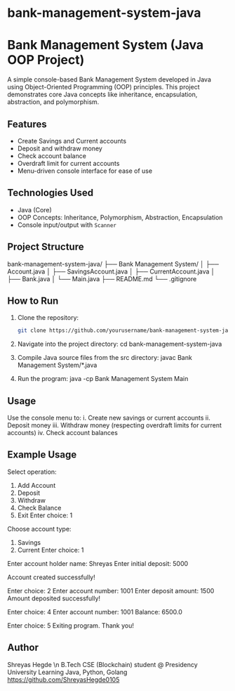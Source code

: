 # bank-management-system-java
# Bank Management System (Java OOP Project)

A simple console-based Bank Management System developed in Java using Object-Oriented Programming (OOP) principles. This project demonstrates core Java concepts like inheritance, encapsulation, abstraction, and polymorphism.

## Features

- Create Savings and Current accounts
- Deposit and withdraw money
- Check account balance
- Overdraft limit for current accounts
- Menu-driven console interface for ease of use

## Technologies Used

- Java (Core)
- OOP Concepts: Inheritance, Polymorphism, Abstraction, Encapsulation
- Console input/output with `Scanner`

## Project Structure
bank-management-system-java/
├── Bank Management System/
│   ├── Account.java
│   ├── SavingsAccount.java
│   ├── CurrentAccount.java
│   ├── Bank.java
│   └── Main.java
├── README.md
└── .gitignore


## How to Run

1. Clone the repository:
   ```bash
   git clone https://github.com/yourusername/bank-management-system-java.git

2. Navigate into the project directory:
   cd bank-management-system-java
   
3. Compile Java source files from the src directory:
   javac Bank Management System/*.java

4. Run the program:
   java -cp Bank Management System Main

## Usage 
Use the console menu to:
 i.   Create new savings or current accounts
 ii.  Deposit money
 iii. Withdraw money (respecting overdraft limits for current accounts)
 iv.  Check account balances

## Example Usage
Select operation:
1. Add Account
2. Deposit
3. Withdraw
4. Check Balance
5. Exit
Enter choice: 1

Choose account type:
1. Savings
2. Current
Enter choice: 1

Enter account holder name: Shreyas
Enter initial deposit: 5000

Account created successfully!

Enter choice: 2
Enter account number: 1001
Enter deposit amount: 1500
Amount deposited successfully!

Enter choice: 4
Enter account number: 1001
Balance: 6500.0

Enter choice: 5
Exiting program. Thank you!

## Author
Shreyas Hegde \n
B.Tech CSE (Blockchain) student @ Presidency University
Learning Java, Python, Golang
https://github.com/ShreyasHegde0105
